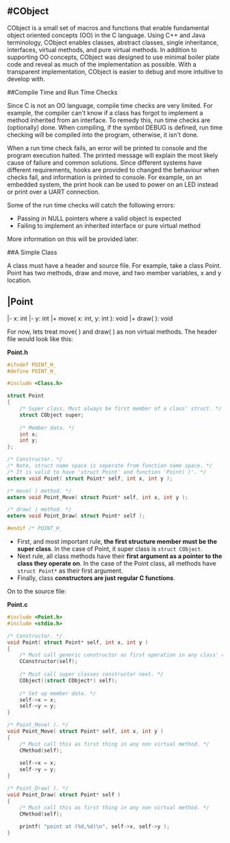 #CObject
---

CObject is a small set of macros and functions that enable fundamental object oriented concepts (OO) in the C language. Using C++ and Java terminology, CObject enables classes, abstract classes, single inheritance, interfaces, virtual methods, and pure virtual methods. In addition to supporting OO concepts, CObject was designed to use minimal boiler plate code and reveal as much of the implementation as possible. With a transparent implementation, CObject is easier to debug and more intuitive to develop with.

##Compile Time and Run Time Checks

Since C is not an OO language, compile time checks are very limited. For example, the compiler can't know if a class has forgot to implement a method inherited from an interface. To remedy this, run time checks are (optionally) done. When compiling, if the symbol DEBUG is defined, run time checking will be compiled into the program, otherwise, it isn't done. 

When a run time check fails, an error will be printed to console and the program execution halted. The printed message will explain the most likely cause of failure and common solutions. Since different systems have different requirements, hooks are provided to changed the behaviour when checks fail, and information is printed to console. For example, on an embedded system, the print hook can be used to power on an LED instead or print over a UART connection.

Some of the run time checks will catch the following errors:

* Passing in NULL pointers where a valid object is expected
* Failing to implement an inherited interface or pure virtual method

More information on this will be provided later.

##A Simple Class

A class must have a header and source file. For example, take a class Point. Point has two methods, draw and move, and two member variables, x and y location.

|Point 
---
|- x: int
|- y: int
|+ move( x: int, y: int ): void
|+ draw( ): void 

For now, lets treat move( ) and draw( ) as non virtual methods. The header file would look like this:

**Point.h**
```C
#ifndef POINT_H_
#define POINT_H_

#include <Class.h>

struct Point
{
    /* Super class. Must always be first member of a class' struct. */
    struct CObject super;
    
    /* Member data. */
    int x;
    int y;
};

/* Constructor. */
/* Note, struct name space is seperate from function name space. */
/* It is valid to have 'struct Point' and function 'Point( )'. */
extern void Point( struct Point* self, int x, int y );

/* move( ) method. */
extern void Point_Move( struct Point* self, int x, int y );

/* draw( ) method. */
extern void Point_Draw( struct Point* self );

#endif /* POINT_H_
```

* First, and most important rule, **the first structure member must be the super class**. In the case of Point, it super class is ```struct CObject```. 
* Next rule, all class methods have their **first argument as a pointer to the class they operate on**. In the case of the Point class, all methods have ```struct Point*``` as their first argument.
* Finally, class **constructors are just regular C functions**. 

On to the source file:

**Point.c**
```C
#include <Point.h>
#include <stdio.h>

/* Constructor. */
void Point( struct Point* self, int x, int y )
{
    /* Must call generic constructor as first operation in any class' constructor. */
    CConstructor(self);
    
    /* Must call super classes constructor next. */
    CObject((struct CObject*) self);
    
    /* Set up member data. */
    self->x = x;
    self->y = y;
}

/* Point_Move( ). */
void Point_Move( struct Point* self, int x, int y )
{
    /* Must call this as first thing in any non virtual method. */
    CMethod(self);
    
    self->x = x;
    self->y = y;
}

/* Point_Draw( ). */
void Point_Draw( struct Point* self )
{
    /* Must call this as first thing in any non virtual method. */
    CMethod(self);
    
    printf( "point at (%d,%d)\n", self->x, self->y );
}

```

